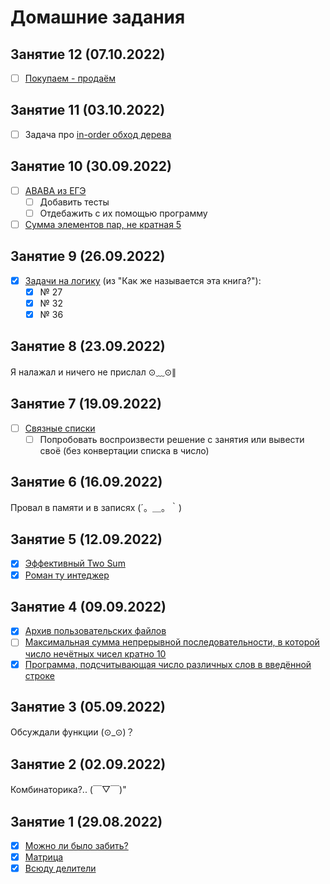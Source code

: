 # Домашние задания

## Занятие 12 (07.10.2022)
- [ ] [Покупаем - продаём](https://leetcode.com/problems/best-time-to-buy-and-sell-stock/) 
## Занятие 11 (03.10.2022)
- [ ] Задача про [in-order обход дерева](https://leetcode.com/problems/binary-tree-inorder-traversal/)
## Занятие 10 (30.09.2022)
- [ ] [ABABA из ЕГЭ](https://inf-ege.sdamgia.ru/problem?id=27694)
  - [ ] Добавить тесты
  - [ ] Отдебажить с их помощью программу
- [ ] [Сумма элементов пар, не кратная 5](https://inf-ege.sdamgia.ru/problem?id=27890)
## Занятие 9 (26.09.2022)
- [x] [Задачи на логику](lessons/week_05/homework_09_10.md) (из "Как же называется эта книга?"):
  - [x] № 27
  - [x] № 32
  - [x] № 36
## Занятие 8 (23.09.2022)
Я налажал и ничего не прислал ⊙﹏⊙∥
## Занятие 7 (19.09.2022)
- [ ] [Связные списки](https://leetcode.com/problems/add-two-numbers/)
    - [ ] Попробовать воспроизвести решение с занятия или вывести своё (без конвертации списка в число)
## Занятие 6 (16.09.2022)
Провал в памяти и в записях (´。＿。｀)
## Занятие 5 (12.09.2022)
- [x] [Эффективный Two Sum](https://leetcode.com/problems/two-sum/)
- [x] [Роман ту интеджер](https://leetcode.com/problems/roman-to-integer/)
## Занятие 4 (09.09.2022)
- [x] [Архив пользовательских файлов](https://inf-ege.sdamgia.ru/problem?id=27886)
- [ ] [Максимальная сумма непрерывной последовательности, в которой число нечётных чисел кратно 10](https://inf-ege.sdamgia.ru/problem?id=39256)
- [x] [Программа, подсчитывающая число различных слов в введённой строке](lessons/week_02/homework_04.md)
## Занятие 3 (05.09.2022)
Обсуждали функции (⊙_⊙)？
## Занятие 2 (02.09.2022)
Комбинаторика?.. (￣▽￣)"
## Занятие 1 (29.08.2022)
- [x] [Можно ли было забить?](lessons/week_01/homework_01.md)
- [x] [Матрица](lessons/week_01/homework_01.md)
- [x] [Всюду делители](lessons/week_01/homework_01.md)